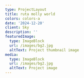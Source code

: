 ```yaml
---
type: ProjectLayout
title: ruta molly world
colors: colors-a
date: '2024-12-20'
client: Sky
description: ''
featuredImage:
  type: ImageBlock
  url: /images/bg2.jpg
  altText: Project thumbnail image
media:
  type: ImageBlock
  url: /images/bg2.jpg
  altText: Project image
---
```

